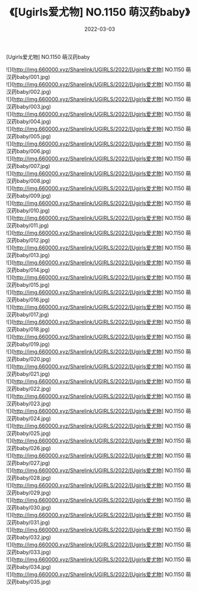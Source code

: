 ﻿---
layout: post
title:  《[Ugirls爱尤物] NO.1150 萌汉药baby》
date:   2022-03-03
img: http://img.660000.xyz/Sharelink/UGIRLS/2022/[Ugirls爱尤物] NO.1150 萌汉药baby/000.jpg
categories: [美女, 清纯, 唯美]
---

[Ugirls爱尤物] NO.1150 萌汉药baby

 ![](http://img.660000.xyz/Sharelink/UGIRLS/2022/[Ugirls爱尤物] NO.1150 萌汉药baby/001.jpg) <br>![](http://img.660000.xyz/Sharelink/UGIRLS/2022/[Ugirls爱尤物] NO.1150 萌汉药baby/002.jpg) <br>![](http://img.660000.xyz/Sharelink/UGIRLS/2022/[Ugirls爱尤物] NO.1150 萌汉药baby/003.jpg) <br>![](http://img.660000.xyz/Sharelink/UGIRLS/2022/[Ugirls爱尤物] NO.1150 萌汉药baby/004.jpg) <br>![](http://img.660000.xyz/Sharelink/UGIRLS/2022/[Ugirls爱尤物] NO.1150 萌汉药baby/005.jpg) <br>![](http://img.660000.xyz/Sharelink/UGIRLS/2022/[Ugirls爱尤物] NO.1150 萌汉药baby/006.jpg) <br>![](http://img.660000.xyz/Sharelink/UGIRLS/2022/[Ugirls爱尤物] NO.1150 萌汉药baby/007.jpg) <br>![](http://img.660000.xyz/Sharelink/UGIRLS/2022/[Ugirls爱尤物] NO.1150 萌汉药baby/008.jpg) <br>![](http://img.660000.xyz/Sharelink/UGIRLS/2022/[Ugirls爱尤物] NO.1150 萌汉药baby/009.jpg) <br>![](http://img.660000.xyz/Sharelink/UGIRLS/2022/[Ugirls爱尤物] NO.1150 萌汉药baby/010.jpg) <br>![](http://img.660000.xyz/Sharelink/UGIRLS/2022/[Ugirls爱尤物] NO.1150 萌汉药baby/011.jpg) <br>![](http://img.660000.xyz/Sharelink/UGIRLS/2022/[Ugirls爱尤物] NO.1150 萌汉药baby/012.jpg) <br>![](http://img.660000.xyz/Sharelink/UGIRLS/2022/[Ugirls爱尤物] NO.1150 萌汉药baby/013.jpg) <br>![](http://img.660000.xyz/Sharelink/UGIRLS/2022/[Ugirls爱尤物] NO.1150 萌汉药baby/014.jpg) <br>![](http://img.660000.xyz/Sharelink/UGIRLS/2022/[Ugirls爱尤物] NO.1150 萌汉药baby/015.jpg) <br>![](http://img.660000.xyz/Sharelink/UGIRLS/2022/[Ugirls爱尤物] NO.1150 萌汉药baby/016.jpg) <br>![](http://img.660000.xyz/Sharelink/UGIRLS/2022/[Ugirls爱尤物] NO.1150 萌汉药baby/017.jpg) <br>![](http://img.660000.xyz/Sharelink/UGIRLS/2022/[Ugirls爱尤物] NO.1150 萌汉药baby/018.jpg) <br>![](http://img.660000.xyz/Sharelink/UGIRLS/2022/[Ugirls爱尤物] NO.1150 萌汉药baby/019.jpg) <br>![](http://img.660000.xyz/Sharelink/UGIRLS/2022/[Ugirls爱尤物] NO.1150 萌汉药baby/020.jpg) <br>![](http://img.660000.xyz/Sharelink/UGIRLS/2022/[Ugirls爱尤物] NO.1150 萌汉药baby/021.jpg) <br>![](http://img.660000.xyz/Sharelink/UGIRLS/2022/[Ugirls爱尤物] NO.1150 萌汉药baby/022.jpg) <br>![](http://img.660000.xyz/Sharelink/UGIRLS/2022/[Ugirls爱尤物] NO.1150 萌汉药baby/023.jpg) <br>![](http://img.660000.xyz/Sharelink/UGIRLS/2022/[Ugirls爱尤物] NO.1150 萌汉药baby/024.jpg) <br>![](http://img.660000.xyz/Sharelink/UGIRLS/2022/[Ugirls爱尤物] NO.1150 萌汉药baby/025.jpg) <br>![](http://img.660000.xyz/Sharelink/UGIRLS/2022/[Ugirls爱尤物] NO.1150 萌汉药baby/026.jpg) <br>![](http://img.660000.xyz/Sharelink/UGIRLS/2022/[Ugirls爱尤物] NO.1150 萌汉药baby/027.jpg) <br>![](http://img.660000.xyz/Sharelink/UGIRLS/2022/[Ugirls爱尤物] NO.1150 萌汉药baby/028.jpg) <br>![](http://img.660000.xyz/Sharelink/UGIRLS/2022/[Ugirls爱尤物] NO.1150 萌汉药baby/029.jpg) <br>![](http://img.660000.xyz/Sharelink/UGIRLS/2022/[Ugirls爱尤物] NO.1150 萌汉药baby/030.jpg) <br>![](http://img.660000.xyz/Sharelink/UGIRLS/2022/[Ugirls爱尤物] NO.1150 萌汉药baby/031.jpg) <br>![](http://img.660000.xyz/Sharelink/UGIRLS/2022/[Ugirls爱尤物] NO.1150 萌汉药baby/032.jpg) <br>![](http://img.660000.xyz/Sharelink/UGIRLS/2022/[Ugirls爱尤物] NO.1150 萌汉药baby/033.jpg) <br>![](http://img.660000.xyz/Sharelink/UGIRLS/2022/[Ugirls爱尤物] NO.1150 萌汉药baby/034.jpg) <br>![](http://img.660000.xyz/Sharelink/UGIRLS/2022/[Ugirls爱尤物] NO.1150 萌汉药baby/035.jpg) <br>